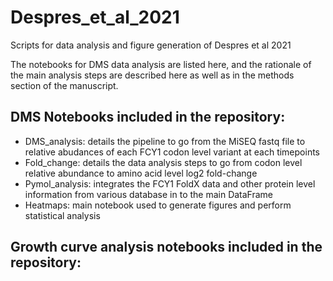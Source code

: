 # Despres_et_al_2021
Scripts for data analysis and figure generation of Despres et al 2021

The notebooks for DMS data analysis are listed here, and the rationale of the main analysis steps are described here as well as in the methods section of the manuscript.

## DMS Notebooks included in the repository:
 - DMS_analysis: details the pipeline to go from the MiSEQ fastq file to relative abudances of each FCY1 codon level variant at each timepoints
 - Fold_change: details the data analysis steps to go from codon level relative abundance to amino acid level log2 fold-change 
 - Pymol_analysis: integrates the FCY1 FoldX data and other protein level information from various database in to the main DataFrame
 - Heatmaps: main notebook used to generate figures and perform statistical analysis

## Growth curve analysis notebooks included in the repository:
